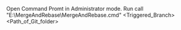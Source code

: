 Open Command Promt in Administrator mode.
Run
  call "E:\\MergeAndRebase\\MergeAndRebase.cmd" <Triggered_Branch> <Path_of_Git_folder>
